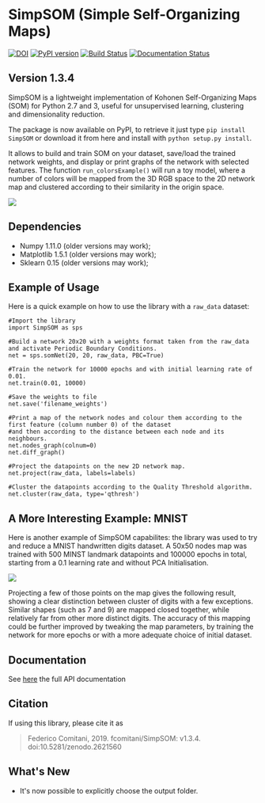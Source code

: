 # SimpSOM (Simple Self-Organizing Maps)

[![DOI](https://zenodo.org/badge/91130860.svg)](https://zenodo.org/badge/latestdoi/91130860)
[![PyPI version](https://badge.fury.io/py/SimpSOM.svg)](https://badge.fury.io/py/SimpSOM)
[![Build Status](https://travis-ci.org/fcomitani/SimpSOM.svg?branch=master)](https://travis-ci.org/fcomitani/SimpSOM)
[![Documentation Status](https://readthedocs.org/projects/simpsom/badge/?version=latest)](https://simpsom.readthedocs.io/en/latest/?badge=latest)

## Version 1.3.4

SimpSOM is a lightweight implementation of Kohonen Self-Organizing Maps
(SOM) for Python 2.7 and 3, useful for unsupervised learning,
clustering and dimensionality reduction.

The package is now available on PyPI, to retrieve it just type
`pip install SimpSOM` or download it from here and install with
`python setup.py install`.

It allows to build and train SOM on your dataset, save/load the trained
network weights, and display or print graphs of the network with
selected features. The function `run_colorsExample()` will run a toy
model, where a number of colors will be mapped from the 3D RGB space to
the 2D network map and clustered according to their similarity in the
origin space.

![](./docs/_images/colorExample.png)


## Dependencies

-   Numpy 1.11.0 (older versions may work);
-   Matplotlib 1.5.1 (older versions may work);
-   Sklearn 0.15 (older versions may work);

## Example of Usage

Here is a quick example on how to use the library with a `raw_data`
dataset:

    #Import the library
    import SimpSOM as sps

    #Build a network 20x20 with a weights format taken from the raw_data and activate Periodic Boundary Conditions. 
    net = sps.somNet(20, 20, raw_data, PBC=True)

    #Train the network for 10000 epochs and with initial learning rate of 0.01. 
    net.train(0.01, 10000)

    #Save the weights to file
    net.save('filename_weights')

    #Print a map of the network nodes and colour them according to the first feature (column number 0) of the dataset
    #and then according to the distance between each node and its neighbours.
    net.nodes_graph(colnum=0)
    net.diff_graph()

    #Project the datapoints on the new 2D network map.
    net.project(raw_data, labels=labels)

    #Cluster the datapoints according to the Quality Threshold algorithm.
    net.cluster(raw_data, type='qthresh')	
	
## A More Interesting Example: MNIST

Here is another example of SimpSOM capabilites: the library was used to try and reduce a MNIST handwritten digits dataset. A 50x50 nodes map was trained with 500 MINST landmark datapoints and 100000 epochs in total, starting from a 0.1 learning rate and without PCA Initialisation.

![](./docs/_images/nD_annotated.png)

Projecting a few of those points on the map gives the following result, showing a clear distinction between cluster of digits with a few exceptions. Similar shapes (such as 7 and 9) are mapped closed together, while relatively far from other more distinct digits. The accuracy of this mapping could be further improved by tweaking the map parameters, by training the network for more epochs or with a more adequate choice of initial dataset. 	
	
## Documentation

See [here](https://simpsom.readthedocs.io/en/master/) the full API documentation

## Citation

If using this library, please cite it as

> Federico Comitani, 2019. fcomitani/SimpSOM: v1.3.4. doi:10.5281/zenodo.2621560

## What\'s New

- It's now possible to explicitly choose the output folder.
	

